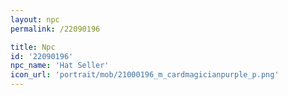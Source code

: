 ```yaml
---
layout: npc
permalink: /22090196

title: Npc
id: '22090196'
npc_name: 'Hat Seller'
icon_url: 'portrait/mob/21000196_m_cardmagicianpurple_p.png'
---
```

